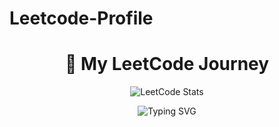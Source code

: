 # Leetcode-Profile
<h1 align="center">🚀 My LeetCode Journey</h1>

<p align="center">
  <img src="https://leetcard.jacoblin.cool/Karthikeyen_kuppusamy?ext=contest&theme=light&animation=true&font=baloo&border=1&radius=30" alt="LeetCode Stats" />
</p>

<p align="center">
  <img src="https://readme-typing-svg.demolab.com?font=Winky+Rough&pause=1000&color=000000&center=true&vCenter=true&width=435&lines=1%+better+today+is+miles+ahead+of+0+effort;Consistency+Is+Key+!" alt="Typing SVG" />
</p>

